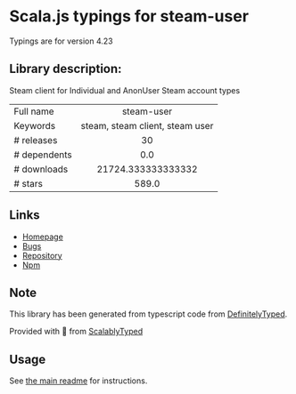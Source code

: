 
# Scala.js typings for steam-user

Typings are for version 4.23

## Library description:
Steam client for Individual and AnonUser Steam account types

|                    |                 |
| ------------------ | :-------------: |
| Full name          | steam-user |
| Keywords           | steam, steam client, steam user |
| # releases         | 30 |
| # dependents       | 0.0 |
| # downloads        | 21724.333333333332 |
| # stars            | 589.0 |

## Links
- [Homepage](https://github.com/DoctorMcKay/node-steam-user)
- [Bugs](https://github.com/DoctorMcKay/node-steam-user/issues)
- [Repository](https://github.com/DoctorMcKay/node-steam-user)
- [Npm](https://www.npmjs.com/package/steam-user)
    


## Note
This library has been generated from typescript code from [DefinitelyTyped](https://definitelytyped.org).

Provided with :purple_heart: from [ScalablyTyped](https://github.com/oyvindberg/ScalablyTyped)

## Usage
See [the main readme](../../readme.md) for instructions.


